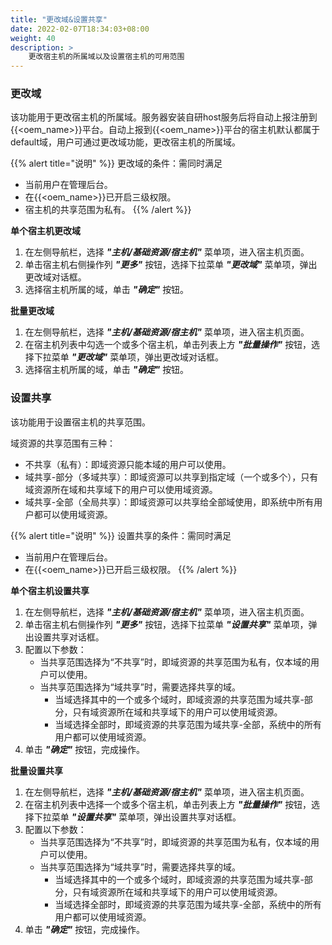```yaml
---
title: "更改域&设置共享"
date: 2022-02-07T18:34:03+08:00
weight: 40
description: >
    更改宿主机的所属域以及设置宿主机的可用范围
---
```


### 更改域

该功能用于更改宿主机的所属域。服务器安装自研host服务后将自动上报注册到{{<oem_name>}}平台。自动上报到{{<oem_name>}}平台的宿主机默认都属于default域，用户可通过更改域功能，更改宿主机的所属域。

{{% alert title="说明" %}}
更改域的条件：需同时满足

- 当前用户在管理后台。
- 在{{<oem_name>}}已开启三级权限。
- 宿主机的共享范围为私有。
{{% /alert %}}

**单个宿主机更改域**

1. 在左侧导航栏，选择 **_"主机/基础资源/宿主机"_** 菜单项，进入宿主机页面。
2. 单击宿主机右侧操作列 **_"更多"_** 按钮，选择下拉菜单 **_"更改域"_** 菜单项，弹出更改域对话框。
3. 选择宿主机所属的域，单击 **_"确定"_** 按钮。

**批量更改域**

1. 在左侧导航栏，选择 **_"主机/基础资源/宿主机"_** 菜单项，进入宿主机页面。
2. 在宿主机列表中勾选一个或多个宿主机，单击列表上方 **_"批量操作"_** 按钮，选择下拉菜单 **_"更改域"_** 菜单项，弹出更改域对话框。
3. 选择宿主机所属的域，单击 **_"确定"_** 按钮。


### 设置共享

该功能用于设置宿主机的共享范围。

域资源的共享范围有三种：

- 不共享（私有）：即域资源只能本域的用户可以使用。
- 域共享-部分（多域共享）：即域资源可以共享到指定域（一个或多个），只有域资源所在域和共享域下的用户可以使用域资源。
- 域共享-全部（全局共享）：即域资源可以共享给全部域使用，即系统中所有用户都可以使用域资源。

{{% alert title="说明" %}}
设置共享的条件：需同时满足

- 当前用户在管理后台。
- 在{{<oem_name>}}已开启三级权限。
{{% /alert %}}

**单个宿主机设置共享**

1. 在左侧导航栏，选择 **_"主机/基础资源/宿主机"_** 菜单项，进入宿主机页面。
2. 单击宿主机右侧操作列 **_"更多"_** 按钮，选择下拉菜单 **_"设置共享"_** 菜单项，弹出设置共享对话框。
3. 配置以下参数：
   - 当共享范围选择为“不共享”时，即域资源的共享范围为私有，仅本域的用户可以使用。
   - 当共享范围选择为“域共享”时，需要选择共享的域。
       - 当域选择其中的一个或多个域时，即域资源的共享范围为域共享-部分，只有域资源所在域和共享域下的用户可以使用域资源。
       - 当域选择全部时，即域资源的共享范围为域共享-全部，系统中的所有用户都可以使用域资源。
4. 单击 **_"确定"_** 按钮，完成操作。

**批量设置共享**

1. 在左侧导航栏，选择 **_"主机/基础资源/宿主机"_** 菜单项，进入宿主机页面。
2. 在宿主机列表中选择一个或多个宿主机，单击列表上方 **_"批量操作"_** 按钮，选择下拉菜单 **_"设置共享"_** 菜单项，弹出设置共享对话框。
3. 配置以下参数：
   - 当共享范围选择为“不共享”时，即域资源的共享范围为私有，仅本域的用户可以使用。
   - 当共享范围选择为“域共享”时，需要选择共享的域。
       - 当域选择其中的一个或多个域时，即域资源的共享范围为域共享-部分，只有域资源所在域和共享域下的用户可以使用域资源。
       - 当域选择全部时，即域资源的共享范围为域共享-全部，系统中的所有用户都可以使用域资源。
4. 单击 **_"确定"_** 按钮，完成操作。